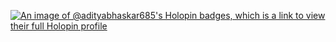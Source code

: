 [![An image of @adityabhaskar685's Holopin badges, which is a link to view their full Holopin profile](https://holopin.me/adityabhaskar685)](https://holopin.io/@adityabhaskar685)